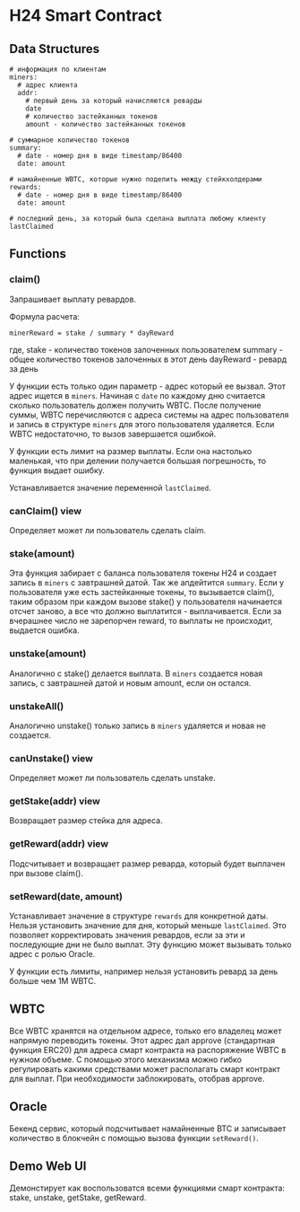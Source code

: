 # H24 Smart Contract

## Data Structures

```
# информация по клиентам
miners:
  # адрес клиента
  addr:
    # первый день за который начисляются реварды
    date
    # количество застейканных токенов
    amount - количество застейканных токенов
```

```
# суммарное количество токенов
summary:
  # date - номер дня в виде timestamp/86400
  date: amount
```

```
# намайненные WBTC, которые нужно поделить между стейкхолдерами
rewards:
  # date - номер дня в виде timestamp/86400
  date: amount
```

```
# последний день, за который была сделана выплата любому клиенту
lastClaimed
```

## Functions

### claim()

Запрашивает выплату ревардов.

Формула расчета:

```
minerReward = stake / summary * dayReward
```

где,
stake - количество токенов залоченных пользователем
summary - общее количество токенов залоченных в этот день
dayReward - ревард за день

У функции есть только один параметр - адрес который ее вызвал. Этот адрес
ищется в `miners`. Начиная с `date` по каждому дню считается сколько
пользователь должен получить WBTC. После получение суммы, WBTC перечисляются
с адреса системы на адрес пользователя и запись в структуре `miners` для этого
пользователя удаляется. Если WBTC недостаточно, то вызов завершается ошибкой.

У функции есть лимит на размер выплаты. Если она настолько маленькая, что
при делении получается большая погрешность, то функция выдает ошибку.

Устанавливается значение переменной `lastClaimed`.

### canClaim() view

Определяет может ли пользователь сделать claim.

### stake(amount)

Эта функция забирает с баланса пользователя токены H24 и создает запись в
`miners` с завтрашней датой. Так же апдейтится `summary`. Если у пользователя
уже есть застейканные токены, то вызывается claim(), таким образом при каждом
вызове stake() у пользователя начинается отсчет заново, а все что должно
выплатится - выплачивается. Если за вчерашнее число не зарепорчен reward, то
выплаты не происходит, выдается ошибка.

### unstake(amount)

Аналогично с stake() делается выплата. В `miners` создается новая запись, c
завтрашней датой и новым amount, если он остался.

### unstakeAll()

Аналогично unstake() только запись в `miners` удаляется и новая не создается.

### canUnstake() view

Определяет может ли пользователь сделать unstake.

### getStake(addr) view

Возвращает размер стейка для адреса.

### getReward(addr) view

Подсчитывает и возвращает размер реварда, который будет выплачен при вызове
claim().

### setReward(date, amount)

Устанавливает значение в структуре `rewards` для конкретной даты. Нельзя
установить значение для дня, который меньше `lastClaimed`. Это позволяет
корректировать значения ревардов, если за эти и последующие дни не было
выплат. Эту функцию может вызывать только адрес с ролью Oracle.

У функции есть лимиты, например нельзя установить ревард за день больше чем
1M WBTC.

## WBTC

Все WBTC хранятся на отдельном адресе, только его владелец может напрямую
переводить токены. Этот адрес дал approve (стандартная функция ERC20) для
адреса смарт контракта на распоряжение WBTC в нужном объеме. С помощью этого
механизма можно гибко регулировать какими средствами может располагать смарт
контракт для выплат. При необходимости заблокировать, отобрав approve.

## Oracle

Бекенд сервис, который подсчитывает намайненные BTC и записывает количество в
блокчейн с помощью вызова функции `setReward()`.

## Demo Web UI

Демонстирует как воспользоватся всеми функциями смарт контракта: stake,
unstake, getStake, getReward.
